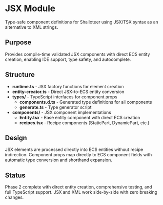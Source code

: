 # JSX Module

Type-safe component definitions for Shalloteer using JSX/TSX syntax as an alternative to XML strings.

## Purpose

Provides compile-time validated JSX components with direct ECS entity creation, enabling IDE support, type safety, and autocomplete.

## Structure

- **runtime.ts** - JSX factory functions for element creation
- **entity-creator.ts** - Direct JSX-to-ECS entity conversion
- **types/** - TypeScript interfaces for component props
  - **components.d.ts** - Generated type definitions for all components
  - **generate.ts** - Type generator script
- **components/** - JSX component implementations
  - **Entity.tsx** - Base entity component with direct ECS creation
  - **recipes.tsx** - Recipe components (StaticPart, DynamicPart, etc.)

## Design

JSX elements are processed directly into ECS entities without recipe indirection. Component props map directly to ECS component fields with automatic type conversion and shorthand expansion.

## Status

Phase 2 complete with direct entity creation, comprehensive testing, and full TypeScript support. JSX and XML work side-by-side with zero breaking changes.